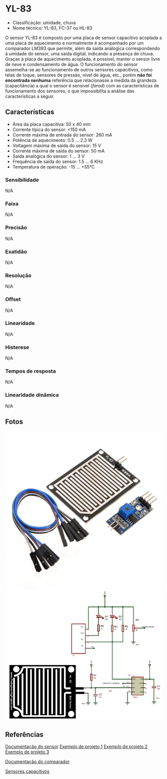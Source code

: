 # YL-83

- Classificação: umidade, chuva
- Nome técnico: YL-83, FC-37 ou HL-83

O sensor YL-83 é composto por uma placa de sensor capacitivo acoplada a uma placa de aquecimento e normalmente é acompanhado por um comparador LM393 que permite, além da saída análogica correspondendo à umidade do sensor, uma saída digital, indicando a presença de chuva.
Graças à placa de aquecimento acoplada, é possível, manter o sensor livre de neve e condensamento de água.
O funcionamento do sensor assemelha-se ao funcionamento de outros sensores capacitivos, como telas de toque, sensores de pressão, nível de água, etc., porém **não foi encontrada nenhuma** referência que relacionasse a medida da grandeza (capacitância) a qual o sensor é sensivel (*farad*) com as características de funcionamento dos sensores, o que impossibilita a análise das características a seguir.

## Características

 - Área da placa capacitiva: 50 x 40 mm
 - Corrente típica do sensor: <150 mA
 - Corrente máxima de entrada do sensor: 260 mA
 - Potência de aquecimento: 0.5 ... 2.3 W
 - Voltagem máxima de saída do sensor: 15 V
 - Corrente máxima de saída do sensor: 50 mA
 - Saída analógica do sensor: 1 ... 3 V
 - Frequência de saída do sensor: 1.5 ... 6 KHz
 - Temperatura de operação: -15 ... +55°C

### Sensibilidade

N/A

### Faixa

N/A

### Precisão

N/A

### Exatidão

N/A

### Resolução

N/A

### Offset

N/A

### Linearidade

N/A

### Histerese

N/A

### Tempos de resposta

N/A

### Linearidade dinâmica

N/A

## Fotos

![YL-83](imgs/yl-83.png)
![Diagrama YL-83](imgs/yl-83_diag.png)

## Referências

[Documentação do sensor](https://urolakostapk.files.wordpress.com/2016/10/yl-83-rain-detector-datasheet_low.pdf)
[Exemplo de projeto 1](http://acoptex.com/project/185/basics-project-039a-rain-sensor-fc-37-or-yl-83-at-acoptexcom/)
[Exemplo de projeto 2](https://components101.com/sensors/rain-drop-sensor-module)
[Exemplo de projeto 3](https://www.openhacks.com/uploadsproductos/rain_sensor_module.pdf)

[Documentação do comparador](https://www.adrobotica.com/wp-content/uploads/2018/02/datasheet-LM393.pdf)

[Sensores capacitivos](https://automation-insights.blog/2017/06/07/what-is-a-capacitive-sensor/)